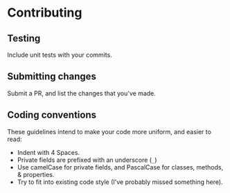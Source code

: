 # Contributing

## Testing
Include unit tests with your commits.

## Submitting changes
Submit a PR, and list the changes that you've made.

## Coding conventions
These guidelines intend to make your code more uniform, and easier to read:

- Indent with 4 Spaces. 
- Private fields are prefixed with an underscore (`_`)
- Use camelCase for private fields, and PascalCase for classes, methods, & properties.
- Try to fit into existing code style (I've probably missed something here).
